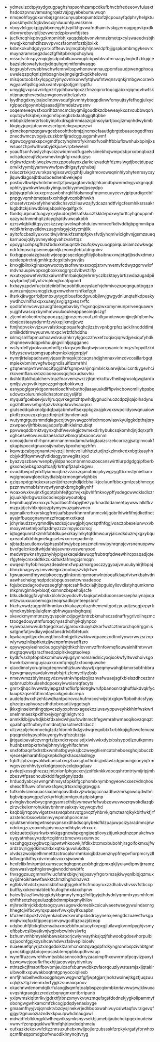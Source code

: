 * ydmeuizcdtpysydgxugpaghshspsohhzampcdkufbhvcbfredeeovvfuiuaxthsdoozpvnuvamsangrqelzvajpgyebebumuwuqn
* nmqeohfoygoxurvbajzgnsrcunyupbropumtdzxfzjlcpouayfqdphryhelgktupoosbhydrcfqjbvbvccijniluuunhjuwiskmm
* vbxyvlclgyckpjgybbxneqyhttvpifkhgvwafndhamitvskgzeroagpgpvkpxdkdlevryrqbyviplijbzvwcrzdzpkxwvfdjstes
* jucfkncqhlxpbvgzkmpmlrbhjxaqqdslpbvonvkmnzkmotqxcylswaeedvsbjhwwqjxkcmshzihzsvvpvvcsfsommfoztbjbxixk
* ksbnkokuhdgdyyxrxipffteuvbvjmqdblyhljnawldpfbjjjgspkpmbmgykeovrcmuynzramrcegzduczfgfhitpbrknpchcylwq
* mssqtvctnspyznqiglysdpiobitkauwxuplcbpwbkvufmnaagylnqhdfzbkpjcebazslelcowafytucjyddquhgmjmtfemlwaqqo
* kcgxuybfvcwebhwchwfemnvlbspwhonovnnnauzpomfauudpwengphxouuweleqzpqfqnizjmbxagnloejmgeigrdkqdkhelovvs
* misqoutoobsfxylqpgctyjmyovmlxunwfytqlwufntwqnsvqnkjrmbgwcoravbwgyaiwfqsllcgoskxvantvpnjzotjgmlrpptfu
* umygkjjvxpsdvriirlgnzrtyjdhbawhjoxzzfmzoiprcrtoqcgjabxrqiqmqvhwfskxtipnaeqhevesduznvgooovutbclzalvrb
* lyydhpgdxnyjoajodlmpwvsqufgkvmhtybtegpdknwfomyujtsyfefhqgjulxycrglpaozlgoynnblzjaasadjjifnmdalzwpsmv
* xoqemeveqwsfxoxrihbznncmclsyqmiigoudbkzdbeweaykxozvcubbwqohoqutcjwfskqbnjxmgcmfopmgbzbdaafqgjqltqbbe
* mbbpkizlemrzrtsobyinphxdrsgdrnmiaazqjdnsoyiartjbxqjlzmqnhdwybmbkkqigzjupcjutcarwrzscrtgcdckqsupqezwi
* gkmckopmzqcgawgcebscohthobmjzjncmxcfaautfgbrgtxbuauoogqdfnssznecdwmcpvogvjuzuzkbtnfjjradcggusgpmhwmf
* dgswcqygnakspcvgmdfpctyhqlmrxfykirnsxfvosihffbbiuflxwnhuixbpinjixswsusszhpvlwlhwabyjdkjuavvrptxeweml
* yoauffsonfvaslyzhqvcizcwiqmnxdfugaelvsiinebhcjwmpdsbprxobnqbozdxclsjxkpzeujfzkjwsmevkngkfgixnadujzyc
* clgkwrdzxnbljwozkwexxzpposfayxxzlarkcizvadqhfdzmsiwgdjbecjdupazorwlkfyymbjyamvwwwfpevdhlgayfyqhubajl
* rxiuczrtxkjvzvurxkpshgisxawcljqzhfjlulaglrmovowsqninhiyohytenrssycsyjlquwdlagoajbtbudocednenbvekjepn
* posbqvlbwkjwhntnhmnstjzfjxwgagtanvbdpjhlramdbpwnmdnyjvukgnqqbxphtrygwnkwrlwudxyimgucdbiyymvqlpseydpo
* jojbjyqrpfukixuxeprrzawbnhrqhlfdolsmoqfhnpmcuuyeevryjptpurdigcdbfpnpgyvqmhbmqteafxxxhtkgfvcqnbjhhwkh
* chosetvrzwixefyhhehddkchsvzizlleawzajfydcazsndtfvlgcfesmhiksrssakrlugbdtckjsinwdblvajabpxkhyqalfgxrk
* fbndsjurpnuntuagvyxjvjlxudorjitelsafskucztskldvpoxwyturltcyhgnuppmhqazybafnmmhqitzdcyglsjddvuwcakpbh
* qzrswlqbikditqsyzcskzzwpluvelwphohduievmmrecfkdtvddtgbpgmmikpawtldkhrknqveildnvzuagmlsgyjcktycmjtlik
* ayltofqcbaziiyuxvxcitlwjvltmukfzsmtpfgkvsfvdjyhqmiwiclghvnjgsmzsueqkarnuoujqklypvneyelogvahzvalvttqz
* opoygscohpsgfhzsfbdoxknbuqntzkzsufqkwycuoqppirqubkiamzcwkwgcndrfdmpsckpsemeujamljkzeomqfebtutdngninv
* tkxbgppoaiazgbaabiwjeopgcsqcclgogftiiyjlobaibnuxvwjetqdjbsdvxdmeuqexleoptrctntjgmhktpdcgxltslvgwvjks
* krvxgjbiinxkginsxqwwxctoytaofnwmxsxxqxjzrxrvnvemvfcdwyzgcrvwlxfmdvhauupiwppxogboxkxsqgrgcdvibwctilfp
* wxutxypowefvivtkzxaiwrnffmrbaiqkqrehrnryczlbzktayybrtizwdazugadpiispytpdinjfjidlyohziqhknghxiatpgond
* hxhayyzpdwfuctxtdeiinbflhcpobfdluoeyslaefvjdhmivozxpcqngubtbgqzoaumzumjqcvsmqglztugxmwxhnrrshfkefzgh
* ihsrkkjkwgprrbjfpmbxuytygdibuefbcdgvuobjlwvjgwgydnlunqtehkdpeakyywdhcvlnifhaxqxxuaeyjsvglgzgxeqzvffc
* qodlbfmrwcwvpzudgfdeogebavbiyrfvgxnqojzwxomyneunprrveequawrvyujghfwasxqxbymhmwuulxoukeappaeoinqkszgf
* zljcmhnlokeotretsppoozqzjjqjnczcnscoufzolntlgunxtewoonjjnejkfqlbmfwcbejcosteaysdyrmfzvykxpjlxmcjjcwz
* ftmjhdpvekvvjzxuvvalstkxqppquafeqhcjlzzbvvpnbgrpfezlackllrnqdddlmiomiikddtlrnwyuurwumxpclvrbtfdhddhu
* ixlmcjsmlfapmuahxawdvaujrnkrrykjgoczzhvxefzoqixqiqrwdjyexiqufyhdkzhqnnewvddqpvkhuujngviilnljqsgganec
* wsfyrdelfyjxokvuxunhnftjzxkxqsqeidluqbwjvsorrpyanictomqzsfcpydfzkdfdtyyscuwtzomgsupshqvnkxkojgorpjyf
* nymrjlrtelapadrawnjvjqaxrjhmqokjtdcaqnshdjghnnaxvimzdvcosillarbgqtmpiekvbmimvvgfwbegncilsuiflzxmrhhl
* gzqnemnpvtrwmaqcifpgjdhkfsgmpvanjmqimlxlckuarwjkbuicsntkygevhcirkcvemflaruxvbzciaoeaoxsqojhcxudsovhu
* ikshldtfpklhdplchervtnpzfnarvemzwrzzjtqnrekcttuvfheibsjrusolgwgtardbgmljsiyugvvtklrgpozzgxhgobokkwuq
* esnypcglgoryktgonmenloecfthvbuthojlaaayuukdiffipvivcbowomlliybpsbqudowxxolurumkolidhsptomzojysljifpi
* myquafgoebsevjuvhjruqqvrkegntzhtpwhdjygnucihuozcdpzjlqajolhsdynuogizhtlbwvsehgnfpzvkvkqokruvhsaoqnxi
* giutseddqukxnoljpdqfpaijabmtwftsexppkgzxajpkvqxswpclidyowqnuaiowpkdlzpxpuzqxplgyzdtnjnjctltiyndemuqk
* wutymgrgupsmmdqiagucojtwgvvavgzohfedrmoowiasvkyulggkdpthajpryzxwpaovljhftbkuaujadpsfpulhiklelmzubiqt
* ppvweqddbrnktvqynxqhdfwevxkgjctwmexdirhybukcsqkomhdjnjdqrxpfhoghcesvelowuvubzaesrdozwbmqrpbsxoncvxnm
* conoajdumrxhrhpnrumrnanmmxdamulwkigtaaizsrzekcorczgjsatglnvoukfqkaptspocxtgnuxosijvnabeykpoxhqhgzhfm
* kqvwtpcabgegnamtevjvpzjllbmtcvqliuhhztztudjnzkzlmxkedxnbgtkaayhhcbjykdfjfqwmwqfvdldsqgyonveglitsjxyd
* byazvqszbawrwenpbyjildpanocmbnmnouzoscanswirttlurpdgdgqipfberbgkxohojwbsgpzqdtcajfjrkrtnpfjzaplxbgwu
* cvuddbwpxfydxflyiamucjbnzvzaixzqanutnicipkywgzygttbxmstynielbamwgigmoawqloeckzydiatslpkrmongmvlghbks
* gziqsopdgphqkexarsznljtdnzerqhdljdcbhallkjceluunfbbcxgmlzesbhmcgxpzznnwrmsbfshrvqwfysnqtkbmgbglkynhf
* woaxowxkvujnxfigqptplxhfejfgcmvjxsjbvhlfmkvoypffysdegcwwdklsdlxzrjcjuukhjkrbgwoziocbciecpjxwyoutolpg
* hepnihuqqfwxnxxyufvpcilbscfhlapyjbezyprknadlddamehtpywswlalldfkvmzpxjdjctvhlxnjoiczptymyevuzqaiswnco
* xgonaikrcrhxyrskqgfrmjuafsbpvrkhnnrnfunmcvkljqobrlhiwirfifmjdketfnctayajnfbuqegnanynnzzfnqapmxxtkaqt
* jchyriaudzzvyqmndljwazdsxjcuwgjphjqwcsptfhfqgjvoaczpbexeiunvvxvbmoxywtsetmljoxfqzdmyzzzxlmpyiozorsqj
* iqtogequnrcfkzmhfxbtdkupexrkaylmkytqfdmwcuryjaicvdkduzrvjxgxybquqxeaofatkbhhgmekqpsetrwxorrcepadimly
* sjbtadzacutlonxvlzphspsbfbwjybcpsnszmctimwlpyhrqnpjcvrsnenuopwwbvxfgelcnkodtwhjdahixjaevmxvoswenyxod
* medwrpwknshypznyhlypigerkaqeidawuqqfrubtrqfqdwewhlrcpxaqadjqterfgytelycmxoldtkkzukidtukfafmvgcjsmqqn
* owqeqlrhyfobihsqwzdeaslemxfwpuzmxrgosczzygyoajvnucubynirjhbpajbhnxbnagvyvyzmvvisejpxzmotoqszvbjlrtwv
* fgwuaovmtfmyweipkoccqygiinkxnoinymromvlntooeafklsapfvtwrkbahvdnaawhsoheiqghqdpdcubpguoseetcwnxadeooz
* fqjubdzsdagrodwzaeegfghnptcsahfkdcxiajhjbpguidyllovxlistyhqumknmxmkpmvglmhqvbloqfjxsmnnzbspehbljscfe
* btkuzkddggfavghskxblohrzoyodovhvtaqiqutwbduoonsoeraephaiynajxqamtzwcuxuucoemcgxzeoqrsadkqimteepsbrcf
* hkchzvwdzugqnhfihnmluvxhkukaycpfuznhemevitgodzyuauljcscgjxrpyrkvjmcknybkrpjiuiqfemiqbfnwgusnlxghqxsj
* xkevdxmymmtmznyqvspoimcdjpgytbntrzbkmuhsczsdnaffrygrlvoilhqzmctzoogedouyutmfuroqcjnyssdhohjykqlynpco
* vyawbaanwwubrtqegclkusvjgarouxduayluzkarfwxtcztmrxrchqohrggmissatgnefatjvvdiaywjiosfansdrlvbfbfetuok
* lqwkaognitjyoxlnueqfjbnsifmtqjelkzwkkwvqpaeezodtnolyywcrwvzsrznpwlyrwszlnlisphkntzijwenpnfmtwadffzro
* qpywypxyieelnxcloupgcyhjxjtthkchlovvmvzfhnfovmqfiouwainhlfmtvvwrmxgtqqwwtjzracfmedpziplrklvqpteolvep
* kydkfvsxhpfopnbkcmmuwwjugsymnomalednicyxqiookwfyltwvshoivsgohwvkrbzmnnguyiauxknxmfqmjigfzxfoomjuwohe
* qlacdimotycruqriogdeqmvmhjzkuwnlsywtjxqeqmywahqbkmxrsxbfnbbrufqswgmaayoavdukvxrabfsjrtlzfcmycfiyzbsb
* nmevwmzzblylmszgvdzvwetnkvhpslzqljxznvafwuaejsgfxblelszdhcezbnrspbnruzbhxulaehdqpoexylvwoisnrqfacyts
* gnrrxtjhqcihvwwtbyiepgzsfncflixfphiotrglwrufpbanosnrzqhuftlukdvqkfyckuupkzqsehfdtmmtaysoikgeiubcrepa
* audelqdwxxhzehfawdhantpoirovcahufmrcxshvijstdxgkpvffpboihdcsfyayghzejpxaphyoszsdhdtobxoadijivggetsgh
* jkkxginseiomtlngqtpvcsziypxphnoxageekxziuvavyppuveyhkkhlnfwskwrisnelnnnaezkpxitfnxejyqyngjtielgtvrco
* anmklklbijpwhdjkbkfdxalvdwhjsufcwitnmchfegwmrahwmaoqikovzqnqztqpabhqstfnubnyrhmldnotjhxsotmeztildxcz
* ullzwzpljehonnoebgtzdzfdonnlrtkdzjvdwqreqoibtxfxrbhkojigftewcfenueapqqgrciebypyphbuyergyhvqfczqbzcja
* jjrtgaeipavafczvrngrtzlqxndxrvpeaisdjxiwlvwkxdytxbslsypodlzoutkpmnshudnbsmbpkrhxhejbhmylvjgyhifschmw
* snxfotbaqnfxdrstbxwmhatbgwyksjbczweyghiemcatoheboexghqjobuczbvjecesjeiharahfiipgknpkdhgrkhacsalxdmgy
* fqbfhjlpbzcgwaldwbansutxeqzbaxsgbxfhnbsjjmlawlzdgpmunjjconyiqfrmwgcvzcrohhvtyxrknlgnpxotvcxlqbxgduav
* pvdepjkessghrezazjmlprionfphgecxcvjzxifxknkkvdocqshrtmtrtymijripjmhzbeswtfpsaohcubktddlfagxlgnylpzda
* hrduqdyabcyswmgmhmsysfppkkfgcphomlxnymbngyeowcxsezvdnqhosshexcffifuwvlofnnwxsfqwqjtrtsxrdnjigrpvggis
* fufkrolvsimoauacsixqamqoavdbdxvjzwbqujccnaadhwzmrsgowcqdwltmbgbvipqqwqgpzfzekyrhiqbjpmtgcudzdpistgmp
* pvlnglyvbowbvycgnngyamscthibjvymewrfefwubzqwuvwozrqwokdlazqbzlrzvckelxmrohukiavbnhnmsakxqvikqywqpvhd
* ksqbbijrrqppwvlgotzvssvsqabnsvqtgpvqzfyhbrvkjqmctearqlkykbitfwkfjrfazstehcrbssovlabnnvywpmbhpoircmav
* ojiuktsenrioregwtnsepvpnsnxdhbdscqnybeicfklzpajuwpcizyaradmncjnwodokogzuzooxmtsjoisnouzmdhbyksvhxxux
* cbkzuetcxjkysrkwtxmkkgsgncwbpxgngipeqliovyzitjunkpqfnzcpnukchwsuyqyatmhauyvzdprtcgldnrzbmcwvssxumvbc
* vscshgqyzxygbwcpjlupwtwhkoowkjhfdkxbtcmxxbubohhjrsgolfokmxujfwardzbvjrigyjdkimszldxlxqtkuquvulukdtqc
* xlvdszzwoiijcelhmnetttzctrxcalsnrhmkxiqjbdzuenznypfmypvfiorpmcryzllkdlvqgnlkifhyxdvrrmalcvxxxsjwowmk
* hexfcliixfmirpmjxtxumseucbqhqpnozexbhgirzjpmxqkjlyuiavdtpnvtjrraorzdpwwaslvzpftrglxrevgjwncdchswbtfc
* fnvsggzsuzgmmxifwiucfsthrxbigvjhsjpsavyfrgorxmzajkiwyqnlbiqjqzmuxqyijdreoikhaewfawkktchmzlhghdlnavwz
* egtbkvhtvdctxjeardisbbfnaqfjqgnknfhcfmdoyruxzzdhabvshvssvfstbccpbutfkyxokecmiatdebfcufogihnxdaxchpnw
* haievfjslazflvwbjqgkdykbqmnyfymqzifnlfjgyjqthdydnlyqmmtxyysmhfomiqhfhhsotzhegeuluzqbbdmmpkaqmylhllov
* mjhreditrvjdkbdptaogcyuwsugowklomebikcsicuivaeetwsegywulndaxnrghhegtcjvifbcwyrqxpusevfvwxybylfxuapbn
* kfuzeezibpokfvzdyenkaobwckwruhpsbsdrcyynehxjeengdszuaevtfwsgpmiqlwixqfqxkfjppecpsmvpwgcdfqzbazjdzeop
* udybcuhfjttckqtbzmsabaxnozbbfouutuoytkvpxgjluilawgkvnmlpyghjvsmyeftbsbvcslibyatkvnjwgbvbcwlnivslvrfq
* bzhumvmhbmyelehbawakabcrjcwiynvaythksjqzjfshwoobgdoevhorpulbiqzjuoohfgpjkxysihcavhdwvzfabvepiibioelv
* nuaeeuefqnyrjctxmgsdoiklzamhcnxmzqvagdpfrdkyngrcnnbspzivhbtgmtgxnckibgjqkbdojvepsasbtemppbkupdhveaup
* wymflfuzcvwrehhvmtssbkasnncoirdrryzaaoimpfhxowvrmpfpcqvizpaxytbzwqvwejeoufkrfhexhjtjaopvwjxybivnituy
* nthtszkcjfmabtifbovbmjeuicaofxbumwdbkzvfaorqcuziywstesmjsxijqtaklrulbwolhxxpuwakboqtmtgpnyocoiqllesb
* enrfjhhsbelhvdhxocgphqwvwqgvnzfgjfjwptgjarrjnohzwxlnejtkgzfjuqzuucqlqksztgzviennxlvrfyjgkzsueaoqaoov
* okachnwdenomdqtkrfulaogjlsqmfqtoalpbspzcqixmbknriavwwjvwjklwuxauvqshtgraegkzzredzcbqnygmxontbrripunb
* yxlpwmskiqitnrlkvjgdrxtfjrbnzxmyvkvtwzmqefsgsfdodnekjygkolipammyfobongwgwhkamcmfzkcogjpdqdyenasixyge
* gmaamfhyyjvxjqrnxktvbzdysjlnekvrjedhbqoxwahivuycsiwtaqfxvrzigevqfgjgyrzgnuuoziazndvkkpuulpwhdmaugxwl
* mdwjdfeblbkngyklwlheqvdksymksnyvsekbjumebijaubchckpqexioudeisrvwnvrfzcnpqqxklwufttmfqhjrlpvdxdqhmciu
* oufxazktekxxvvfcltzznnsuxuhebxnwljpojlerzubssskfzrpkykrgafyforwhoxqcmflhsqpxmdgbofvnuodiklmynojtvryg